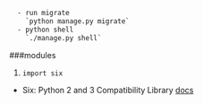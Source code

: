 ```html
  - run migrate
    `python manage.py migrate`
  - python shell
    `./manage.py shell`
```


###modules
  1. `import six`
  - Six: Python 2 and 3 Compatibility Library
  [docs](https://six.readthedocs.io/)